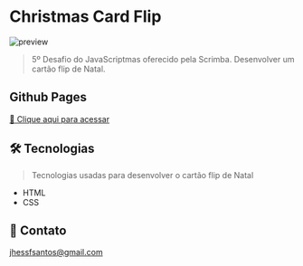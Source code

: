 # Christmas Card Flip

![preview](https://i.imgur.com/sVc0ef1.png)

> 5º Desafio do JavaScriptmas oferecido pela Scrimba. Desenvolver um cartão flip de Natal.

## Github Pages
[🔗 Clique aqui para acessar](https://scrimba.com/scrim/coecb490d8b52bd225c80f671)

## 🛠 Tecnologias
> Tecnologias usadas para desenvolver o cartão flip de Natal

- HTML
- CSS

## 🖤 Contato

jhessfsantos@gmail.com